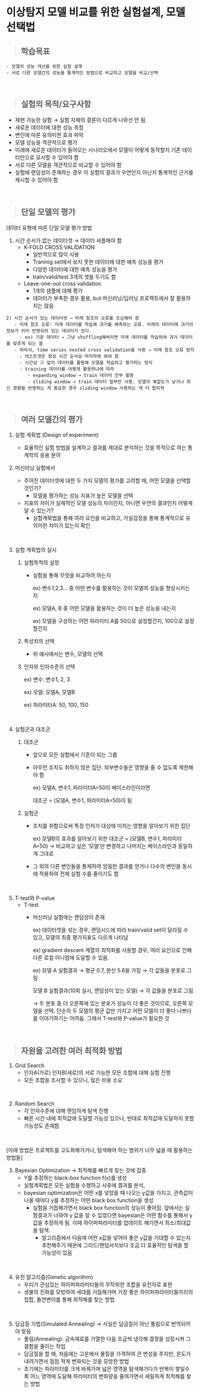 
# 이상탐지 모델 비교를 위한 실험설계, 모델 선택법

> ## 학습목표
    - 모델의 성능 개선을 위한 실험 설계
    - 서로 다른 모델간의 성능을 통계적인 방법으로 비교하고 모델을 비교/선택


</br>

> ## 실험의 목적/요구사항 
   - 재현 가능한 실험 → 실험 자체의 결론이 다르게 나와선 안 됨
   - 새로운 데이터에 대한 성능 측정
   - 변인에 따른 유의미한 효과 파악
   - 모델 성능을 객관적으로 평가
   - 미래에 새로운 데이터가 들어오는 시나리오에서 모델이 어떻게 동작할지 기존 데이터만으로 모사할 수 있어야 함
- 서로 다른 모델을 객관적으로 비교할 수 있어야 함
- 실험에 랜덤성이 존재하는 경우 이 실험의 결과가 우연인지 아닌지 통계적인 근거를 제시할 수 있어야 함


</br>

> ## 단일 모델의 평가
   데이터 유형에 따른 단일 모델 평가 방법
   1) 시간 순서가 없는 데이터셋 → 데이터 셔플해야 함 
      - K-FOLD CROSS VALIDATION
        - 일반적으로 많이 사용
        - Traninig set에서 보지 못한 데이터에 대한 예측 성능을 평가
        - 다양한 데이터에 대한 예측 성능을 평가
        - train/valid/test 3개의 셋을 두기도 함
      - Leave-one-out cross validation
        - 1개의 샘플에 대해 평가
        - 데이터가 부족한 경우 활용, but 머신러닝/딥러닝 프로젝트에서 잘 활용하지는 않음

    2) 시간 순서가 있는 데이터셋 → 미래 참조의 오류를 조심해야 함
       - 미래 참조 오류: 미래 데이터를 학습해 과거를 예측하는 오류. 미래의 데이터에 과거의 정보가 이미 반영되어 있는 데이터가 있다. 
         - ex) 기온 데이터 → 그냥 shuffling해버리면 미래 데이터를 학습하여 과거 데이터를 맞추게 되는 꼴
       - 따라서, time series nested cross validation을 사용 → 미래 참조 오류 방지
         - 테스트셋은 항상 시간 순서상 마지막에 와야 함
         - 시간상 그 앞의 데이터를 활용해 모델을 학습하고 평가하는 방식
         - training 데이터를 어떻게 활용하냐에 따라
            - expanding window → train 데이터 전부 활용
            - sliding window → train 데이터 일부만 사용. 모델의 복잡도가 낮거나 최신 경향을 반영하는 게 중요한 경우 sliding window 사용하는 게 더 합리적
   
</br>

> ## 여러 모델간의 평가
1. 실험 계획법 (Design of experiment)
    - 효율적인 실험 방법을 설계하고 결과를 제대로 분석하는 것을 목적으로 하는 통계학의 응용 분야
  
2. 머신러닝 실험에서
    - 주어진 데이터셋에 대한 두 가지 모델의 평가를 고려할 때, 어떤 모델을 선택할 것인가?
        - 모델을 평가하는 성능 지표가 높은 모델을 선택
    - 지표의 차이가 실제적인 모델 성능의 차이인지, 아니면 우연의 결과인지 어떻게 알 수 있는가?
        - 실험계획법을 통해 여러 요인을 비교하고, 가설검정을 통해 통계적으로 유의미한 차이가 있는지 확인

<br>

3. 실험 계획법의 실시
    1. 실험목적의 설정
        - 실험을 통해 무엇을 비교하려 하는지
            
            ex) 변수1,2,3… 중 어떤 변수를 활용하는 것이 모델의 성능을 향상시키는지
            
            ex) 모델A, B 중 어떤 모델을 활용하는 것이 더 높은 성능을 내는지
            
            ex) 모델을 구성하는 어떤 파라미터 A를 50으로 설정할건지, 100으로 설정할건지
            
    2. 특성치의 선택
        - 위 예시에서는 변수, 모델의 선택
  
    3. 인자와 인자수준의 선택
        
        ex) 변수: 변수1, 2, 3
        
        ex) 모델: 모델A, 모델B
        
        ex) 파라미터A: 50, 100, 150

<br>

4. 실험군과 대조군
    1. 대조군
        - 앞으로 모든 실험에서 기준이 되는 그룹
        - 아무런 조치도 취하지 않은 집단. 외부변수들은 영향을 줄 수 없도록 제한해야 함
        
            ex) 모델A, 변수1, 파라미터A=50이 베이스라인이라면
        
            대조군 = (모델A, 변수1, 파라미터A=50)이 됨
        
    
     2. 실험군
    
         - 조치를 취함으로써 특정 인자가 대상에 미치는 영향을 알아보기 위한 집단
           
            ex) 모델B의 효과를 알아보기 위한 대조군 = (모델B, 변수1, 파라미터A=50) → 비교하고 싶은 ‘모델’만 변경하고 나머지는 베이스라인과 동일하게 그대로
          - 그 외의 다른 변인들을 통제하여 엄밀한 결과를 얻거나 다수의 변인을 동시에 적용하여 전체 실험 수를 줄이기도 함

<br>


5. T-test와 P-value
    * T-test
        - 머신러닝 실험에는 랜덤성이 존재
            
            ex) 데이터셋을 섞는 경우, 랜덤시드에 따라 train/valid set이 달라질 수 있고, 모델의 최종 평가지표도 다르게 나타남
            
            ex) gradient descent 계열의 최적화를 사용할 경우, 여러 요인으로 인해 다른 로컬 미니멈에 도달할 수 있음.
            
            ex) 모델 A 실험결과 → 평균 0.7, 분산 5.6을 가짐 → 각 값들을 분포로 그림
            
            모델 B 실험결과(10회 실시, 랜덤성이 있는 모델) → 각 값들을 분포로 그림
            
            →  두 분포 중 더 오른쪽에 있는 분포가 성능이 더 좋은 것이므로, 오른쪽 모델을 선택. 단순히 두 모델의 평균 값만 가지고 어떤 모델이 더 좋다 나쁘다를 이야기하기는 어려움. 그래서 T-test와 P-value가 필요한 것

</br>

> ## 자원을 고려한 여러 최적화 방법
1. Grid Search
      - 인자A(가로) 인자B(세로)의 서로 가능한 모든 조합에 대해 실험 진행
      - 모든 조합을 조사할 수 있으니, 많은 비용 소요
  
<br>

2. Random Search
      - 각 인자수준에 대해 랜덤하게 탐색 진행
      - 빠른 시간 내에 최적값에 도달할 가능성 있으나, 반대로 최적값에 도달하지 못할 가능성도 존재함

<br>

[아래 방법은 프로젝트를 고도화해가거나, 탐색해야 하는 범위가 너무 넓을 때 활용하는 방법들]

3. Bayesian Optimization → 최적해를 빠르게 찾는 것에 집중
      - Y를 추정하는 black-box function f(x)를 생성
      - 실험계획법은 모든 실험을 수행하고 사후에 결과를 분석,
    - bayesian optimization은 어떤 x를 넣었을 때 나오는 y값을 가지고, 관측값이 나올 때마다 y를 추정하는 어떤 black box function을 생성 
      - 실험을 거듭해가면서 black box function의 성능이 좋아짐. 앞에서는 실험결과가 나와야 y 값을 알 수 있었다면 bayesian은 어떤 함수를 통해서 y값을 추정하게 됨. 이때 하이퍼파라미터를 업데이트 해가면서 최소/최대값을 탐색. 
        - 알고리즘에서 다음에 어떤 x값을 넣어야 좋은 y값을 기대할 수 있는지 추천해주기 때문에 그리드/랜덤서치보다 조금 더 효율적인 탐색을 할 가능성이 있음

<br>

4. 유전 알고리즘(Genetic algorithm)
      - 우리가 관심있는 하이퍼파라미터들의 무작위한 조합을 유전자로 표현
      - 생물의 진화를 모방하여 세대를 거듭해가며 가장 좋은 하이퍼파라미터들끼리의 접합, 돌연변이를 통해 최적해를 찾는 방법
  
<br>

5. 담금질 기법(Simulated Annealing) → 사실은 담금질이 아닌 풀림으로 번역되어야 맞음
      - 풀림(Annealing): 금속재료를 가열한 다음 조금씩 냉각해 결정을 성장시켜 그 결함을 줄이는 작업
      - 담금질을 할 때, 처음에는 고온에서 물질을 가격하여 큰 변성을 주지만, 온도가 내려가면서 점점 적게 변화되는 것을 모방한 방법
      - 초기에는 파라미터를 크게 바꿔가며 넓은 영역을 탐색해가다가 반복이 쌓일수록 어느 영역에 도달해 파라미터의 변화량을 줄여가면서 세밀하게 최적해를 찾는 방법
